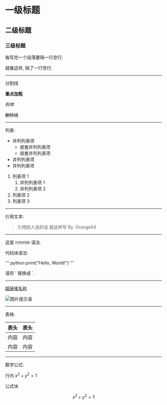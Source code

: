 # 一级标题
## 二级标题
### 三级标题

每写完一个段落要隔一行空行.

就像这样, 隔了一行空行.

---

分割线

**重点加粗**

*斜体*

~~删除线~~

---

列表:

* 并列列表项
  * 嵌套并列列表项
  * 嵌套并列列表项
* 并列列表项
* 并列列表项

1. 列表项 1
   1. 并列列表项 1
   2. 并列列表项 2
2. 列表项 2
3. 列表项 3

---

引用文本:

> 引用别人说的话
> 就这样写
> By. OrangeX4

---

这是 `行内代码` 语法.

代码块语法:

''' python
print("Hello, World!")
'''

请将 ' 替换成 `.

---

[超链接名称](链接地址)

![图片提示语](图片地址)

---

表格:

| 表头 | 表头 |
|------|------|
| 内容 | 内容 |
| 内容 | 内容 | 

---

数学公式:

行内 $x^2+y^2=1$

公式块

$$
x^2+y^2=1
$$
